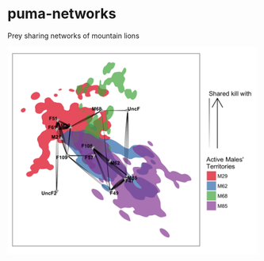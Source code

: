 # puma-networks
Prey sharing networks of mountain lions

![map with network](https://github.com/michaellevy/puma-networks/blob/master/results/mapWithNetwork.png?raw=true)